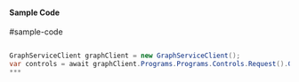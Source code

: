 #### Sample Code
#sample-code 

```C#

GraphServiceClient graphClient = new GraphServiceClient();
var controls = await graphClient.Programs.Programs.Controls.Request().GetAsync();
*** 

```